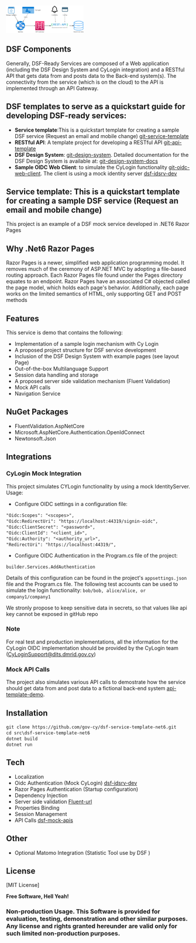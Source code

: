 <img src=https://github.com/gov-cy/govdesign/blob/main/dsf-components.png height=75> 

## DSF Components  
Generally, DSF-Ready Services are composed of a Web application (including the DSF Design System and CyLogin integration) and a RESTful API that gets data from and posts data to the Back-end system(s).  The connectivity from the service (which is on the cloud) to the API is implemented through an API Gateway.

## DSF templates to serve as a quickstart guide for developing DSF-ready services:
- **Service template**:This is a quickstart template for creating a sample DSF service (Request an email and mobile change) [git-service-template]
- **RESTful API**: A template project for developing a RESTful API [git-api-template]
- **DSF Design System**: [git-design-system].  Detailed documentation for the DSF Design System is available at: [git-design-system-docs]
- **Sample OIDC Web Client**: to simulate the CyLogin functionality [git-oidc-web-client]. The client is using a mock identity server [dsf-idsrv-dev]


##  **Service template**: This is a quickstart template for creating a sample DSF service (Request an email and mobile change)
This project is an example of a DSF mock service developed in .NET6 Razor Pages

## Why .Net6 Razor Pages
Razor Pages is a newer, simplified web application programming model. It removes much of the ceremony of ASP.NET MVC by adopting a file-based routing approach. Each Razor Pages file found under the Pages directory equates to an endpoint. Razor Pages have an associated C# objected called the page model, which holds each page's behavior. Additionally, each page works on the limited semantics of HTML, only supporting GET and POST methods


## Features
This service is demo that contains the following:
* Implementation of a sample login mechanism with Cy Login 
* A proposed project structure for DSF service development
* Inclusion of the DSF Design System with example pages (see layout Page)
* Out-of-the-box Multilanguage Support
* Session data handling and storage
* A proposed server side validation mechanism (Fluent Validation)
* Mock API calls
* Navigation Service

## NuGet Packages
* FluentValidation.AspNetCore
* Microsoft.AspNetCore.Authentication.OpenIdConnect
* Newtonsoft.Json

## Integrations

### CyLogin Mock Integration
This project simulates CYLogin functionality by using a mock IdentityServer.
Usage:
- Configure OIDC settings in a configuration file:
```
"Oidc:Scopes": "<scopes>",
"Oidc:RedirectUri": "https://localhost:44319/signin-oidc",
"Oidc:ClientSecret": "<password>",
"Oidc:ClientId": "<client_id>",
"Oidc:Authority": "<authority_url>",
"RedirectUri": "https://localhost:44319/",
```
- Configure OIDC Authentication in the Program.cs file of the project:
```
builder.Services.AddAuthentication

```

Details of this configuration can be found in the project's `appsettings.json` file and the Program.cs file.
The following test accounts can be used to simulate the login functionality:
`bob/bob, alice/alice, or company1/company1`

We stronly propose to keep sensitive data in secrets, so that values like api key cannot be exposed in gitHub repo

### Note
For real test and production implementations, all the information for the CyLogin OIDC implementation should be provided by the CyLogin team (CyLoginSupport@dits.dmrid.gov.cy)

### Mock API Calls
The project also simulates various API calls to demostrate how the service should get data from and post data to a fictional back-end system  [api-template-demo]. 

## Installation
```
git clone https://github.com/gov-cy/dsf-service-template-net6.git
cd src\dsf-service-template-net6
dotnet build
dotnet run
```

## Tech
* Localization
* Oidc Authentication (Mock CyLogin) [dsf-idsrv-dev]
* Razor Pages Authentication (Startup configuration)
* Dependency Injection
* Server side validation [Fluent-url]
* Properties Binding
* Session Management
* API Calls [dsf-mock-apis]

## Other
*  Optional Matomo Integration (Statistic Tool use by DSF  )

## License

[MIT License]

**Free Software, Hell Yeah!**

### Non-production Usage. This Software is provided for evaluation, testing, demonstration and other similar purposes. Any license and rights granted hereunder are valid only for such limited non-production purposes.

[//]: # (These are reference links used in the body of this note and get stripped out when the markdown processor does its job.)
   [git-api-template]: <https://github.com/gov-cy/dsf-api-template-net6.git>
   [api-template-demo]: <https://dsf-api-test.dmrid.gov.cy/swagger/index.html>
   [git-service-template]: <https://github.com/gov-cy/dsf-service-template-net6>
   [git-design-system]: <https://github.com/gov-cy/govcy-design-system>
   [git-design-system-docs]: <https://gov-cy.github.io/govcy-design-system-docs/>
   [git-oidc-web-client]: <https://github.com/gov-cy/dsf-oidc-web-client> 
   [dsf-idsrv-dev]: <https://dsf-idsrv-dev.dmrid.gov.cy>
   [dsf-mock-apis]: <https://dsf-api-test.dmrid.gov.cy/swagger/index.html>
   [git-repo-url]: <https://github.com/gov-cy/dsf-service-template-net6.git>
   [Fluent-url]: <https://docs.fluentvalidation.net/en/latest/>
